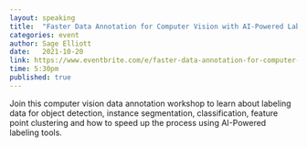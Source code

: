 ```yaml
---
layout: speaking
title:  "Faster Data Annotation for Computer Vision with AI-Powered Labeling"
categories: event
author: Sage Elliott
date:   2021-10-20
link: https://www.eventbrite.com/e/faster-data-annotation-for-computer-vision-with-ai-powered-labeling-tickets-183833138867
time: 5:30pm
published: true
---
```


Join this computer vision data annotation workshop to learn about labeling data for object detection, instance segmentation, classification, feature point clustering and how to speed up the process using AI-Powered labeling tools.